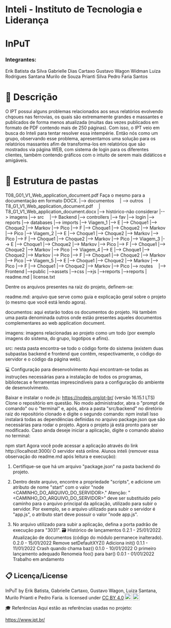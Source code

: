 <h1>Inteli - Instituto de Tecnologia e Liderança</h1>

<h1>InPuT</h1>
<h3>Integrantes:</h3>
Erik Batista da Silva
Gabrielle Dias Cartaxo
Gustavo Wagon Widman
Luiza Rodrigues Santana
Murilo de Souza Prianti Silva
Pedro Faria Santos

<h1>📝 Descrição</h1>
O IPT possui alguns problemas relacionados aos seus relatórios evolvendo chqoues nas ferrovias, os quais são extremamente grandes e massantes e publicados de forma menos atualizada (muitas das vezes publicados em formato de PDF contendo mais de 250 páginas). Com isso, o IPT veio em busca do Inteli para tentar resolver essa intempérie. Então nós como um grupo, observando esse problema, apresentamos uma solução para os relatórios massantes afim de transforma-los em relatórios que são mostrados via página WEB, com sistema de login para os diferentes clientes, também contendo gráficos com o intuito de serem mais didáticos e amigáveis.

<h1>📁 Estrutura de pastas</h1>
T08_G01_V1_Web_application_document.pdf
Faça o mesmo para a documentação em formato DOCX.
|--> documentos
 | --> outros
 | T8_G1_V1_Web_application_document.pdf
 | T8_G1_V1_Web_application_document.docx
|--> histórico-não considerar
|--> imagens
|--> src
 |--> Backend
  |--> controllers
    |--> fav
    |--> login
    |--> reports
  |--> databases
    |--> imports
    |--> Viagem_1
      |--> E
        |--> Choque1
        |--> Choque2
        |--> Markov
        |--> Pico
      |--> F
        |--> Choque1
        |--> Choque2
        |--> Markov
        |--> Pico
    |--> Viagem_2
      |--> E
        |--> Choque1
        |--> Choque2
        |--> Markov
        |--> Pico
      |--> F
        |--> Choque1
        |--> Choque2
        |--> Markov
        |--> Pico
    |--> Viagem_3
      |--> E
        |--> Choque1
        |--> Choque2
        |--> Markov
        |--> Pico
      |--> F
        |--> Choque1
        |--> Choque2
        |--> Markov
        |--> Pico
    |--> Viagem_4
      |--> E
        |--> Choque1
        |--> Choque2
        |--> Markov
        |--> Pico
      |--> F
        |--> Choque1
        |--> Choque2
        |--> Markov
        |--> Pico
    |--> Viagem_5
      |--> E
        |--> Choque1
        |--> Choque2
        |--> Markov
        |--> Pico
      |--> F
        |--> Choque1
        |--> Choque2
        |--> Markov
        |--> Pico
  |--> routes
 |--> Frontend
  |-->public
    |-->assets
    |-->css
    |-->js
      |-->reports
    |-->reports
| readme.md
| license.txt

Dentre os arquivos presentes na raiz do projeto, definem-se:

readme.md: arquivo que serve como guia e explicação geral sobre o projeto (o mesmo que você está lendo agora).

documentos: aqui estarão todos os documentos do projeto. Há também uma pasta denominada outros onde estão presentes aqueles documentos complementares ao web application document.

imagens: imagens relacionadas ao projeto como um todo (por exemplo imagens do sistema, do grupo, logotipos e afins).

src: nesta pasta encontra-se todo o código fonte do sistema (existem duas subpastas backend e frontend que contêm, respectivamente, o código do servidor e o código da página web).

💻 Configuração para desenvolvimento
Aqui encontram-se todas as instruções necessárias para a instalação de todos os programas, bibliotecas e ferramentas imprescindíveis para a configuração do ambiente de desenvolvimento.

Baixar e instalar o node.js: https://nodejs.org/pt-br/ (versão 16.15.1 LTS)
Clone o repositório em questão.
No modo administrador, abra o "prompt de comando" ou o "terminal" e, após, abra a pasta "src/backend" no diretório raiz do repositório clonado e digite o segundo comando:
npm install
Isso instalará todas as dependências definidas no arquivo package.json que são necessárias para rodar o projeto. Agora o projeto já está pronto para ser modificado. Caso ainda deseje iniciar a aplicação, digite o comando abaixo no terminal:

npm start
Agora você pode acessar a aplicação através do link http://localhost:3000/
O servidor está online.
Alunos inteli (remover essa observação do readme.md após leitura e execução):

1. Certifique-se que há um arquivo "package.json" na pasta backend do projeto.

2. Dentro deste arquivo, encontre a propriedade "scripts", e adicione um atributo de nome "start"
com o valor "node <CAMINHO_DO_ARQUIVO_DO_SERVIDOR>." Atenção: "<CAMINHO_DO_ARQUIVO_DO_SERVIDOR>" 
deve ser substituído pelo caminho para o arquivo principal da aplicação, utilizado para subir o
servidor. Por exemplo, se o arquivo utilizado para subir o servidor é "app.js", o atributo start
deve possuir o valor "node app.js".

3. No arquivo utilizado para subir a aplicação, defina a porta padrão de execução para "3031".
🗃 Histórico de lançamentos
0.2.1 - 25/01/2022
Atualização de documentos (código do módulo permanece inalterado).
0.2.0 - 15/01/2022
Remove setDefaultXYZ()
Adiciona init()
0.1.1 - 11/01/2022
Crash quando chama baz()
0.1.0 - 10/01/2022
O primeiro lançamento adequado
Renomeia foo() para bar()
0.0.1 - 01/01/2022
Trabalho em andamento

## 📋 Licença/License

<p xmlns:cc="http://creativecommons.org/ns#" xmlns:dct="http://purl.org/dc/terms/"><span property="dct:title">InPuT</span> by <span property="cc:attributionName">Erik Batista, Gabrielle Cartaxo, Gustavo Wagon, Luiza Santana, Murilo Prianti e Pedro Faria.</span> is licensed under <a href="http://creativecommons.org/licenses/by/4.0/?ref=chooser-v1" target="_blank" rel="license noopener noreferrer" style="display:inline-block;">CC BY 4.0<img style="height:22px!important;margin-left:3px;vertical-align:text-bottom;" src="https://mirrors.creativecommons.org/presskit/icons/cc.svg?ref=chooser-v1"><img style="height:22px!important;margin-left:3px;vertical-align:text-bottom;" src="https://mirrors.creativecommons.org/presskit/icons/by.svg?ref=chooser-v1"></a></p>

🎓 Referências
Aqui estão as referências usadas no projeto:

https://www.ipt.br/


